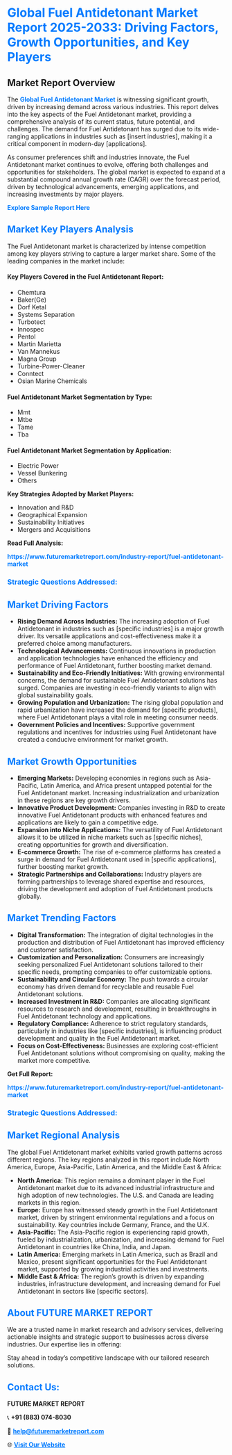 <h1 style="color: #007BFF;">Global Fuel Antidetonant Market Report 2025-2033: Driving Factors, Growth Opportunities, and Key Players</h1>

<section id="overview">
<h2>Market Report Overview</h2>
<p>The <a href="https://www.futuremarketreport.com/industry-report/fuel-antidetonant-market" style="color: #007BFF; text-decoration: none;"><strong>Global Fuel Antidetonant Market</strong></a> is witnessing significant growth, driven by increasing demand across various industries. This report delves into the key aspects of the Fuel Antidetonant market, providing a comprehensive analysis of its current status, future potential, and challenges. The demand for Fuel Antidetonant has surged due to its wide-ranging applications in industries such as [insert industries], making it a critical component in modern-day [applications].</p>
<p>As consumer preferences shift and industries innovate, the Fuel Antidetonant market continues to evolve, offering both challenges and opportunities for stakeholders. The global market is expected to expand at a substantial compound annual growth rate (CAGR) over the forecast period, driven by technological advancements, emerging applications, and increasing investments by major players.</p>
</section>

<section id="overview">
<p><a href="https://www.futuremarketreport.com/request-sample/reportId=30940" style="color: #007BFF; text-decoration: none;"><strong>Explore Sample Report Here</strong></a></p>
</section>

<section id="key-players">
<h2 style="color: #007BFF;">Market Key Players Analysis</h2>
<p>The Fuel Antidetonant market is characterized by intense competition among key players striving to capture a larger market share. Some of the leading companies in the market include:</p>
<h4>Key Players Covered in the Fuel Antidetonant Report:</h4>
<ul><li>Chemtura</li><li>Baker(Ge)</li><li>Dorf Ketal</li><li>Systems Separation</li><li>Turbotect</li><li>Innospec</li><li>Pentol</li><li>Martin Marietta</li><li>Van Mannekus</li><li>Magna Group</li><li>Turbine-Power-Cleaner</li><li>Conntect</li><li>Osian Marine Chemicals</li></ul>
<h4>Fuel Antidetonant Market Segmentation by Type:</h4>
<ul><li>Mmt</li><li>Mtbe</li><li>Tame</li><li>Tba</li></ul>

<h4>Fuel Antidetonant Market Segmentation by Application:</h4>
<ul><li>Electric Power</li><li>Vessel Bunkering</li><li>Others</li></ul>
<p><strong>Key Strategies Adopted by Market Players:</strong></p>
<ul>
<li>Innovation and R&D</li>
<li>Geographical Expansion</li>
<li>Sustainability Initiatives</li>
<li>Mergers and Acquisitions</li>
</ul>
</section>

<section>
<p><strong>Read Full Analysis: </strong></p><a href="https://www.futuremarketreport.com/industry-report/fuel-antidetonant-market" style="color: #007BFF; text-decoration: none;"><strong>https://www.futuremarketreport.com/industry-report/fuel-antidetonant-market</strong></a>
<h3 style="color: #007BFF;">Strategic Questions Addressed:</h3>
</section>

<section id="driving-factors">
<h2 style="color: #007BFF;">Market Driving Factors</h2>
<ul>
<li><strong>Rising Demand Across Industries:</strong> The increasing adoption of Fuel Antidetonant in industries such as [specific industries] is a major growth driver. Its versatile applications and cost-effectiveness make it a preferred choice among manufacturers.</li>
<li><strong>Technological Advancements:</strong> Continuous innovations in production and application technologies have enhanced the efficiency and performance of Fuel Antidetonant, further boosting market demand.</li>
<li><strong>Sustainability and Eco-Friendly Initiatives:</strong> With growing environmental concerns, the demand for sustainable Fuel Antidetonant solutions has surged. Companies are investing in eco-friendly variants to align with global sustainability goals.</li>
<li><strong>Growing Population and Urbanization:</strong> The rising global population and rapid urbanization have increased the demand for [specific products], where Fuel Antidetonant plays a vital role in meeting consumer needs.</li>
<li><strong>Government Policies and Incentives:</strong> Supportive government regulations and incentives for industries using Fuel Antidetonant have created a conducive environment for market growth.</li>
</ul>
</section>

<section id="growth-opportunities">
<h2 style="color: #007BFF;">Market Growth Opportunities</h2>
<ul>
<li><strong>Emerging Markets:</strong> Developing economies in regions such as Asia-Pacific, Latin America, and Africa present untapped potential for the Fuel Antidetonant market. Increasing industrialization and urbanization in these regions are key growth drivers.</li>
<li><strong>Innovative Product Development:</strong> Companies investing in R&D to create innovative Fuel Antidetonant products with enhanced features and applications are likely to gain a competitive edge.</li>
<li><strong>Expansion into Niche Applications:</strong> The versatility of Fuel Antidetonant allows it to be utilized in niche markets such as [specific niches], creating opportunities for growth and diversification.</li>
<li><strong>E-commerce Growth:</strong> The rise of e-commerce platforms has created a surge in demand for Fuel Antidetonant used in [specific applications], further boosting market growth.</li>
<li><strong>Strategic Partnerships and Collaborations:</strong> Industry players are forming partnerships to leverage shared expertise and resources, driving the development and adoption of Fuel Antidetonant products globally.</li>
</ul>
</section>

<section id="trending-factors">
<h2 style="color: #007BFF;">Market Trending Factors</h2>
<ul>
<li><strong>Digital Transformation:</strong> The integration of digital technologies in the production and distribution of Fuel Antidetonant has improved efficiency and customer satisfaction.</li>
<li><strong>Customization and Personalization:</strong> Consumers are increasingly seeking personalized Fuel Antidetonant solutions tailored to their specific needs, prompting companies to offer customizable options.</li>
<li><strong>Sustainability and Circular Economy:</strong> The push towards a circular economy has driven demand for recyclable and reusable Fuel Antidetonant solutions.</li>
<li><strong>Increased Investment in R&D:</strong> Companies are allocating significant resources to research and development, resulting in breakthroughs in Fuel Antidetonant technology and applications.</li>
<li><strong>Regulatory Compliance:</strong> Adherence to strict regulatory standards, particularly in industries like [specific industries], is influencing product development and quality in the Fuel Antidetonant market.</li>
<li><strong>Focus on Cost-Effectiveness:</strong> Businesses are exploring cost-efficient Fuel Antidetonant solutions without compromising on quality, making the market more competitive.</li>
</ul>
</section>

<section>
<p><strong>Get Full Report: </strong></p><a href="https://www.futuremarketreport.com/industry-report/fuel-antidetonant-market" style="color: #007BFF; text-decoration: none;"><strong>https://www.futuremarketreport.com/industry-report/fuel-antidetonant-market</strong></a>
<h3 style="color: #007BFF;">Strategic Questions Addressed:</h3>
</section>


<section id="regional-analysis">
<h2 style="color: #007BFF;">Market Regional Analysis</h2>
<p>The global Fuel Antidetonant market exhibits varied growth patterns across different regions. The key regions analyzed in this report include North America, Europe, Asia-Pacific, Latin America, and the Middle East & Africa:</p>
<ul>
<li><strong>North America:</strong> This region remains a dominant player in the Fuel Antidetonant market due to its advanced industrial infrastructure and high adoption of new technologies. The U.S. and Canada are leading markets in this region.</li>
<li><strong>Europe:</strong> Europe has witnessed steady growth in the Fuel Antidetonant market, driven by stringent environmental regulations and a focus on sustainability. Key countries include Germany, France, and the U.K.</li>
<li><strong>Asia-Pacific:</strong> The Asia-Pacific region is experiencing rapid growth, fueled by industrialization, urbanization, and increasing demand for Fuel Antidetonant in countries like China, India, and Japan.</li>
<li><strong>Latin America:</strong> Emerging markets in Latin America, such as Brazil and Mexico, present significant opportunities for the Fuel Antidetonant market, supported by growing industrial activities and investments.</li>
<li><strong>Middle East & Africa:</strong> The region’s growth is driven by expanding industries, infrastructure development, and increasing demand for Fuel Antidetonant in sectors like [specific sectors].</li>
</ul>
</section>

<footer>
<h2 style="color: #007BFF;">About FUTURE MARKET REPORT</h2>
<p>We are a trusted name in market research and advisory services, delivering actionable insights and strategic support to businesses across diverse industries. Our expertise lies in offering:</p>

<p>Stay ahead in today’s competitive landscape with our tailored research solutions.</p>

<h2 style="color: #007BFF;">Contact Us:</h2>
<p><strong>FUTURE MARKET REPORT</strong></p>
<p>📞 <strong>+91 (883) 074-8030</strong></p>
<p>📧 <strong><a href="mailto:help@futuremarketreport.com" style="color: #007BFF;">help@futuremarketreport.com</a></strong></p>
<p>🌐 <strong><a href="https://www.futuremarketreport.com/" style="color: #007BFF;">Visit Our Website</a></strong></p>
</footer>
